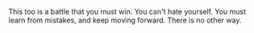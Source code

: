 This too is a battle that you must win.
You can't hate yourself.
You must learn from mistakes, and keep moving forward.
There is no other way.

